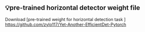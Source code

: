 ## :bulb:pre-trained horizontal detector weight file

Download [pre-trained weight for horizontal detection task ] https://github.com/zylo117/Yet-Another-EfficientDet-Pytorch